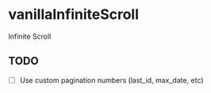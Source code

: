 # vanillaInfiniteScroll

Infinite Scroll


## TODO

- [ ] Use custom pagination numbers (last_id, max_date, etc)
